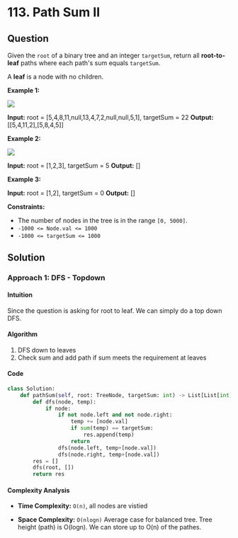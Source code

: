 
# 113. Path Sum II

## Question

Given the  `root`  of a binary tree and an integer  `targetSum`, return all  **root-to-leaf**  paths where each path's sum equals  `targetSum`.

A  **leaf**  is a node with no children.

**Example 1:**

![](https://assets.leetcode.com/uploads/2021/01/18/pathsumii1.jpg)

**Input:** root = [5,4,8,11,null,13,4,7,2,null,null,5,1], targetSum = 22
**Output:** [[5,4,11,2],[5,8,4,5]]

**Example 2:**

![](https://assets.leetcode.com/uploads/2021/01/18/pathsum2.jpg)

**Input:** root = [1,2,3], targetSum = 5
**Output:** []

**Example 3:**

**Input:** root = [1,2], targetSum = 0
**Output:** []

**Constraints:**

- The number of nodes in the tree is in the range  `[0, 5000]`.
- `-1000 <= Node.val <= 1000`
- `-1000 <= targetSum <= 1000`

## Solution

### Approach 1: DFS - Topdown

#### Intuition

Since the question is asking for root to leaf. We can simply do a top down DFS.

#### Algorithm

1. DFS down to leaves
2. Check sum and add path if sum meets the requirement at leaves

#### Code

```python
class Solution:
    def pathSum(self, root: TreeNode, targetSum: int) -> List[List[int]]:
        def dfs(node, temp):
            if node:
                if not node.left and not node.right:
                    temp += [node.val]
                    if sum(temp) == targetSum:
                        res.append(temp)
                    return
                dfs(node.left, temp+[node.val])
                dfs(node.right, temp+[node.val])
        res = []
        dfs(root, [])
        return res
```

#### Complexity Analysis

- **Time Complexity:**  `O(n)`, all nodes are vistied

- **Space Complexity:**  `O(nlogn)` Average case for balanced tree. Tree height (path) is O(logn). We can store up to O(n) of the pathes.
